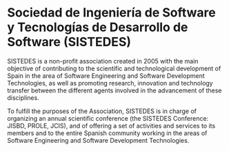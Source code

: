 # Sociedad de Ingeniería de Software y Tecnologías de Desarrollo de Software (SISTEDES)

SISTEDES is a non-profit association created in 2005 with the main objective of contributing to the scientific and technological development of Spain in the area of Software Engineering and Software Development Technologies, as well as promoting research, innovation and technology transfer between the different agents involved in the advancement of these disciplines.

To fulfill the purposes of the Association, SISTEDES is in charge of organizing an annual scientific conference (the SISTEDES Conference: JISBD, PROLE, JCIS), and of offering a set of activities and services to its members and to the entire Spanish community working in the areas of Software Engineering and Software Development Technologies.
